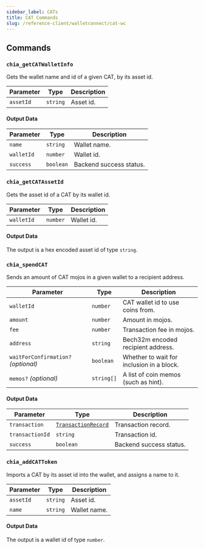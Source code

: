 ```yaml
---
sidebar_label: CATs
title: CAT Commands
slug: /reference-client/walletconnect/cat-wc
---
```


## Commands

### `chia_getCATWalletInfo`

Gets the wallet name and id of a given CAT, by its asset id.

| Parameter | Type     | Description               |
| --------- | -------- | ------------------------- |
| `assetId` | `string` | Asset id. |

#### Output Data

| Parameter  | Type      | Description                             |
| ---------- | --------- | --------------------------------------- |
| `name`     | `string`  | Wallet name.            |
| `walletId` | `number`  | Wallet id.              |
| `success`  | `boolean` | Backend success status. |

### `chia_getCATAssetId`

Gets the asset id of a CAT by its wallet id.

| Parameter  | Type     | Description                |
| ---------- | -------- | -------------------------- |
| `walletId` | `number` | Wallet id. |

#### Output Data

The output is a hex encoded asset id of type `string`.

### `chia_spendCAT`

Sends an amount of CAT mojos in a given wallet to a recipient address.

| Parameter                                              | Type       | Description                                                             |
| ------------------------------------------------------ | ---------- | ----------------------------------------------------------------------- |
| `walletId`                                             | `number`   | CAT wallet id to use coins from.                        |
| `amount`                                               | `number`   | Amount in mojos.                                        |
| `fee`                                                  | `number`   | Transaction fee in mojos.                               |
| `address`                                              | `string`   | Bech32m encoded recipient address.                      |
| `waitForConfirmation?` _(optional)_ | `boolean`  | Whether to wait for inclusion in a block.               |
| `memos?` _(optional)_               | `string[]` | A list of coin memos (such as hint). |

#### Output Data

| Parameter       | Type                                                                                   | Description                             |
| --------------- | -------------------------------------------------------------------------------------- | --------------------------------------- |
| `transaction`   | [`TransactionRecord`](/reference-client/walletconnect/walletconnect#transactionrecord) | Transaction record.     |
| `transactionId` | `string`                                                                               | Transaction id.         |
| `success`       | `boolean`                                                                              | Backend success status. |

### `chia_addCATToken`

Imports a CAT by its asset id into the wallet, and assigns a name to it.

| Parameter | Type     | Description                  |
| --------- | -------- | ---------------------------- |
| `assetId` | `string` | Asset id.    |
| `name`    | `string` | Wallet name. |

#### Output Data

The output is a wallet id of type `number`.
